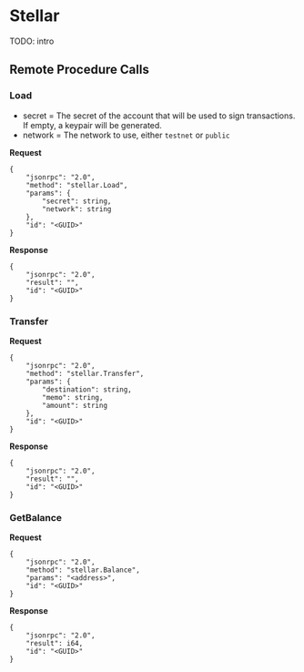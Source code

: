 
# Stellar
TODO: intro

## Remote Procedure Calls

### Load

- secret = The secret of the account that will be used to sign transactions. If empty, a keypair will be generated.
- network = The network to use, either `testnet` or `public`

****Request****
```
{
    "jsonrpc": "2.0",
    "method": "stellar.Load",
    "params": {
        "secret": string,
        "network": string
    },
    "id": "<GUID>"
}
```
**Response**
```
{
    "jsonrpc": "2.0",
    "result": "",
    "id": "<GUID>"
}
```

### Transfer

****Request****
```
{
    "jsonrpc": "2.0",
    "method": "stellar.Transfer",
    "params": {
        "destination": string,
        "memo": string,
        "amount": string
    },
    "id": "<GUID>"
}
```
**Response**
```
{
    "jsonrpc": "2.0",
    "result": "",
    "id": "<GUID>"
}
```

### GetBalance

**Request**
```
{
    "jsonrpc": "2.0",
    "method": "stellar.Balance",
    "params": "<address>",
    "id": "<GUID>"
}
```
**Response**
```
{
    "jsonrpc": "2.0",
    "result": i64,
    "id": "<GUID>"
}
```
